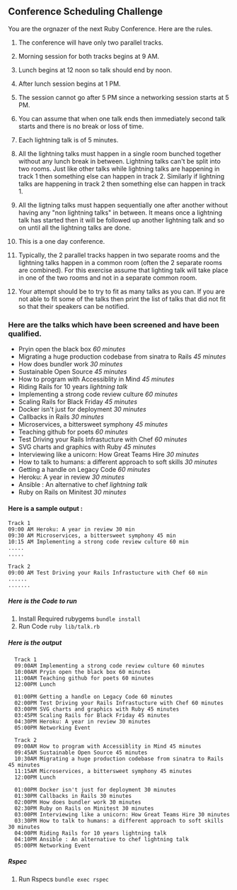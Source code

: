 ## Conference Scheduling Challenge

You are the orgnazer of the next Ruby Conference. Here are the rules.

1. The conference will have only two parallel tracks.

2. Morning session for both tracks begins at 9 AM.

3. Lunch begins at 12 noon so talk should end by noon.

4. After lunch session begins at 1 PM.

5. The session cannot go after 5 PM since a networking session starts at
   5 PM.

6. You can assume that when one talk ends then immediately second talk
   starts and there is no break or loss of time.

7. Each lightning talk is of 5 minutes.

8. All the lightning talks must happen in a single room bunched together without any lunch break in between. Lightning talks can't be split into two rooms. Just like other talks while lightning talks are happening in track 1 then something else can happen in track 2. Similarly if lightning talks are happening in track 2 then something else can happen in track 1.

9. All the ligtning talks must happen sequentially one after another without having any "non lightning talks" in between. It means once a lightning talk has started then it will be followed up another lightning talk and so on until all the lightning talks are done.

10. This is a one day conference.

11. Typically, the 2 parallel tracks happen in two separate rooms and the lightning talks happen in a common room (often the 2 separate rooms are combined). For this exercise assume that lighting talk will take place in one of the two rooms and not in a separate common room.

12. Your attempt should be to try to fit as many talks as you can. If you are not able to fit some of the talks then print the list of talks that did not fit so that their speakers can be notified.

### Here are the talks which have been screened and have been qualified.

* Pryin open the black box _60 minutes_
* Migrating a huge production codebase from sinatra to Rails _45 minutes_
* How does bundler work _30 minutes_
* Sustainable Open Source _45 minutes_
* How to program with Accessiblity in Mind _45 minutes_
* Riding Rails for 10 years _lightning talk_
* Implementing a strong code review culture _60 minutes_
* Scaling Rails for Black Friday _45 minutes_
* Docker isn't just for deployment _30 minutes_
* Callbacks in Rails _30 minutes_
* Microservices, a bittersweet symphony _45 minutes_
* Teaching github for poets _60 minutes_
* Test Driving your Rails Infrastucture with Chef _60 minutes_
* SVG charts and graphics with Ruby _45 minutes_
* Interviewing like a unicorn: How Great Teams Hire _30 minutes_
* How to talk to humans: a different approach to soft skills _30 minutes_
* Getting a handle on Legacy Code _60 minutes_
* Heroku: A year in review _30 minutes_
* Ansible : An alternative to chef _lightning talk_
* Ruby on Rails on Minitest _30 minutes_


#### Here is a sample output :

```
Track 1
09:00 AM Heroku: A year in review 30 min
09:30 AM Microservices, a bittersweet symphony 45 min
10:15 AM Implementing a strong code review culture 60 min
.....
.....

Track 2
09:00 AM Test Driving your Rails Infrastucture with Chef 60 min
......
.......

```


##### Here is the Code to run
1. Install Required rubygems
  `bundle install`
2. Run Code
  `ruby lib/talk.rb`


##### Here is the output
```
  Track 1
  09:00AM Implementing a strong code review culture 60 minutes
  10:00AM Pryin open the black box 60 minutes
  11:00AM Teaching github for poets 60 minutes
  12:00PM Lunch

  01:00PM Getting a handle on Legacy Code 60 minutes
  02:00PM Test Driving your Rails Infrastucture with Chef 60 minutes
  03:00PM SVG charts and graphics with Ruby 45 minutes
  03:45PM Scaling Rails for Black Friday 45 minutes
  04:30PM Heroku: A year in review 30 minutes
  05:00PM Networking Event

  Track 2
  09:00AM How to program with Accessiblity in Mind 45 minutes
  09:45AM Sustainable Open Source 45 minutes
  10:30AM Migrating a huge production codebase from sinatra to Rails 45 minutes
  11:15AM Microservices, a bittersweet symphony 45 minutes
  12:00PM Lunch

  01:00PM Docker isn't just for deployment 30 minutes
  01:30PM Callbacks in Rails 30 minutes
  02:00PM How does bundler work 30 minutes
  02:30PM Ruby on Rails on Minitest 30 minutes
  03:00PM Interviewing like a unicorn: How Great Teams Hire 30 minutes
  03:30PM How to talk to humans: a different approach to soft skills 30 minutes
  04:00PM Riding Rails for 10 years lightning talk
  04:10PM Ansible : An alternative to chef lightning talk
  05:00PM Networking Event

```

##### Rspec

1. Run Rspecs
  `bundle exec rspec`
